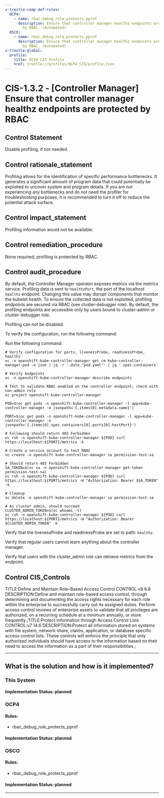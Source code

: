 ```yaml
---
x-trestle-comp-def-rules:
  OCP4:
    - name: rbac_debug_role_protects_pprof
      description: Ensure that controller manager healthz endpoints are protected
        by RBAC. (Automated)
  OSCO:
    - name: rbac_debug_role_protects_pprof
      description: Ensure that controller manager healthz endpoints are protected
        by RBAC. (Automated)
x-trestle-global:
  profile:
    title: OCP4 CIS Profile
    href: trestle://profiles/OCP4_CIS/profile.json
---
```


# CIS-1.3.2 - \[Controller Manager\] Ensure that controller manager healthz endpoints are protected by RBAC

## Control Statement

Disable profiling, if not needed.

## Control rationale_statement

Profiling allows for the identification of specific performance bottlenecks. It generates a significant amount of program data that could potentially be exploited to uncover system and program details. If you are not experiencing any bottlenecks and do not need the profiler for troubleshooting purposes, it is recommended to turn it off to reduce the potential attack surface.

## Control impact_statement

Profiling information would not be available.

## Control remediation_procedure

None required; profiling is protected by RBAC.

## Control audit_procedure

By default, the Controller Manager operator exposes metrics via the metrics service. Profiling data is sent to `healthzPort`, the port of the localhost `healthz` endpoint. Changing this value may disrupt components that monitor the kubelet health. To ensure the collected data is not exploited, profiling endpoints are secured via RBAC (see cluster-debugger role). By default, the profiling endpoints are accessible only by users bound to cluster-admin or cluster-debugger role. 

Profiling can not be disabled. 

To verify the configuration, run the following command:

Run the following command:

```
# Verify configuration for ports, livenessProbe, readinessProbe, healthz
oc -n openshift-kube-controller-manager get cm kube-controller-manager-pod -o json | jq -r '.data."pod.yaml"' | jq '.spec.containers'

# Verify endpoints
oc -n openshift-kube-controller-manager describe endpoints

# Test to validate RBAC enabled on the controller endpoint; check with non-admin role
oc project openshift-kube-controller-manager

POD=$(oc get pods -n openshift-kube-controller-manager -l app=kube-controller-manager -o jsonpath='{.items[0].metadata.name}')

PORT=$(oc get pods -n openshift-kube-controller-manager -l app=kube-controller-manager -o jsonpath='{.items[0].spec.containers[0].ports[0].hostPort}')

# Following should return 403 Forbidden
oc rsh -n openshift-kube-controller-manager ${POD} curl https://localhost:${PORT}/metrics -k

# Create a service account to test RBAC
oc create -n openshift-kube-controller-manager sa permission-test-sa

# Should return 403 Forbidden
SA_TOKEN=$(oc sa -n openshift-kube-controller-manager get-token permission-test-sa)
oc rsh -n openshift-kube-controller-manager ${POD} curl https://localhost:${PORT}/metrics -H "Authorization: Bearer $SA_TOKEN" -k

# Cleanup
oc delete -n openshift-kube-controller-manager sa permission-test-sa

# As cluster admin, should succeed
CLUSTER_ADMIN_TOKEN=$(oc whoami -t)
oc rsh -n openshift-kube-controller-manager ${POD} curl https://localhost:${PORT}/metrics -H "Authorization: Bearer $CLUSTER_ADMIN_TOKEN" -k
```

Verify that the livenessProbe and readinessProbe are set to path: `healthz`.

Verify that regular users cannot learn anything about the controller manager.

Verify that users with the cluster_admin role can retrieve metrics from the endpoint.

## Control CIS_Controls

TITLE:Define and Maintain Role-Based Access Control CONTROL:v8 6.8 DESCRIPTION:Define and maintain role-based access control, through determining and documenting the access rights necessary for each role within the enterprise to successfully carry out its assigned duties. Perform access control reviews of enterprise assets to validate that all privileges are authorized, on a recurring schedule at a minimum annually, or more frequently.;TITLE:Protect Information through Access Control Lists CONTROL:v7 14.6 DESCRIPTION:Protect all information stored on systems with file system, network share, claims, application, or database specific access control lists. These controls will enforce the principle that only authorized individuals should have access to the information based on their need to access the information as a part of their responsibilities.;

______________________________________________________________________

## What is the solution and how is it implemented?

<!-- For implementation status enter one of: implemented, partial, planned, alternative, not-applicable -->

<!-- Note that the list of rules under ### Rules: is read-only and changes will not be captured after assembly to JSON -->

### This System

<!-- Add implementation prose for the main This System component for control: CIS-1.3.2 -->

#### Implementation Status: planned

### OCP4

<!-- Add control implementation description here for control: CIS-1.3.2 -->

#### Rules:

  - rbac_debug_role_protects_pprof

#### Implementation Status: planned

### OSCO

<!-- Add control implementation description here for control: CIS-1.3.2 -->

#### Rules:

  - rbac_debug_role_protects_pprof

#### Implementation Status: planned

______________________________________________________________________
